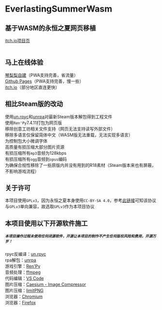 # EverlastingSummerWasm
## 基于WASM的永恒之夏网页移植
[itch.io项目页](https://qinlili23333.itch.io/everlasting-summer-online)  
<br>

## 马上在线体验
[琴梨梨自建](https://es.qinlili.bid)（PWA支持完善，省流量）  
[Github Pages](https://185-199-109-153.dynamic-ip.hinet.net/)（PWA支持完善，慢一些）  
[itch.io](https://v6p9d9t4.ssl.hwcdn.net/html/5189756/index.html)（部分地区直连更快）  

## 相比Steam版的改动
使用[un.rpyc](https://github.com/CensoredUsername/unrpyc)和[unrpa](https://github.com/Lattyware/unrpa)对最新Steam版本解包得到工程文件  
使用`Ren'Py`7.4.11打包为网页版  
移除创意工坊相关文件支持（网页无法支持读写外部文件）  
移除多语言仅保留简体中文（WASM版无法重载，无法实现多语言）  
为控制包大小微调字体  
高质量有损压缩大部分图片资源  
有损压缩所有`mp3`音频为128kbps  
有损压缩所有`ogg`音频到`opus`编码  
为确保合规性移除了一些原版内并没有用到的R18素材（Steam版本来也有屏蔽，不影响游戏流程）  



## 关于许可
本项目使用`GPLv3`，因为永恒之夏本身使用`CC-BY-SA 4.0`，参考[此链接](https://creativecommons.org/faq/#can-i-apply-a-creative-commons-license-to-software)可知该协议与`GPLv3`单向兼容，故选取`GPLv3`作为本项目协议  

## 本项目使用以下开源软件施工
##### `本项目操作过程未使用任何闭源软件，开源让本项目的制作不产生任何版权风险和费用，开源万岁！`
rpyc反编译：[un.rpyc](https://github.com/CensoredUsername/unrpyc)  
rpa解包：[unrpa](https://github.com/Lattyware/unrpa)  
游戏引擎：[Ren'Py](https://www.renpy.org/)  
音频处理：[ffmpeg](https://www.ffmpeg.org/)  
代码编辑：[VS Code](https://code.visualstudio.com/)  
图片压缩：[Caesium - Image Compressor](https://github.com/Lymphatus/caesium-image-compressor)  
图片压缩：[limitPNG](https://github.com/nullice/limitPNG)  
浏览器：[Chromium](https://www.chromium.org/chromium-projects/)  
浏览器：[Firefox](https://www.mozilla.org/zh-CN/firefox/new)  
